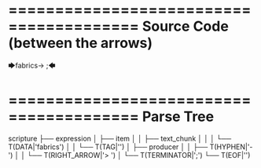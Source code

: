 ========================================
Source Code (between the arrows)
========================================

🡆fabrics<YMFX0PTE>-> ;🡄

========================================
Parse Tree
========================================

scripture
├── expression
│   ├── item
│   │   ├── text_chunk
│   │   │   └── T(DATA|'fabrics')
│   │   └── T(TAG|'<YMFX0PTE>')
│   ├── producer
│   │   ├── T(HYPHEN|'-')
│   │   └── T(RIGHT_ARROW|'> ')
│   └── T(TERMINATOR|';')
└── T(EOF|'<EOF>')